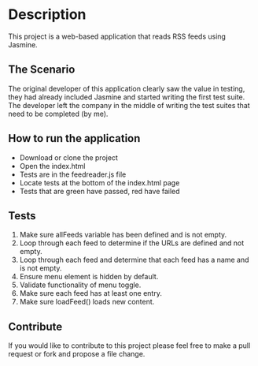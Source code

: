 # Description
This project is a web-based application that reads RSS feeds using Jasmine.

## The Scenario
The original developer of this application clearly saw the value in testing, they had already included Jasmine and started writing the first test suite. The developer left the company in the middle of writing the test suites that need to be completed (by me).

## How to run the application
- Download or clone the project
- Open the index.html
- Tests are in the feedreader.js file
- Locate tests at the bottom of the index.html page
- Tests that are green have passed, red have failed

## Tests
1. Make sure allFeeds variable has been defined and is not empty.
2. Loop through each feed to determine if the URLs are defined and not empty.
3. Loop through each feed and determine that each feed has a name and is not empty.
4. Ensure menu element is hidden by default.
5. Validate functionality of menu toggle.
6. Make sure each feed has at least one entry.
7. Make sure loadFeed() loads new content.

## Contribute
If you would like to contribute to this project please feel free to make a pull request or fork and propose a file change.
